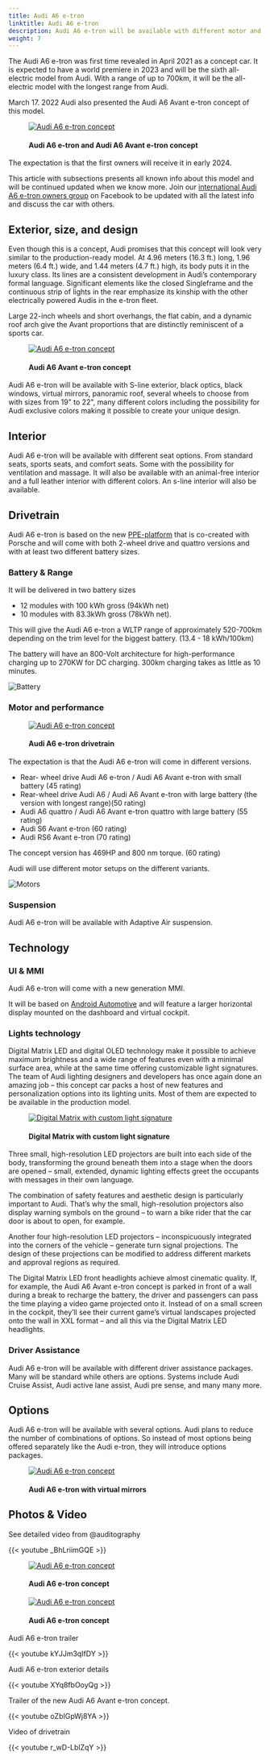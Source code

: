 ```yaml
---
title: Audi A6 e-tron
linktitle: Audi A6 e-tron
description: Audi A6 e-tron will be available with different motor and battery configuration with an rang up to 700km(435mi) and lots of technology and design options.
weight: 7
---
```

<!-- markdownlint-disable MD033 -->

The Audi A6 e-tron was first time revealed in April 2021 as a concept car. It is expected to have a world premiere in 2023 and will be the sixth all-electric model from Audi. With a range of up to 700km, it will be the all-electric model with the longest range from Audi.

March 17. 2022 Audi also presented the Audi A6 Avant e-tron concept of this model.

<figure>
    <a href="https://media.electrichasgoneaudi.net/multimedia/models/a6-e-tron/a6-etron-7.jpg">
        <img src="https://media.electrichasgoneaudi.net/multimedia/models/a6-e-tron/a6-etron-7s.jpg" alt="Audi A6 e-tron concept" title="Audi A6 e-tron concept">
    </a>
    <figcaption><h4>Audi A6 e-tron and Audi A6 Avant e-tron concept</h4></figcaption>
</figure>

The expectation is that the first owners will receive it in early 2024.

This article with subsections presents all known info about this model and will be continued updated when we know more. 
Join our [international Audi A6 e-tron owners group](https://www.facebook.com/groups/5590477234297637) on Facebook to be updated with all the latest info and discuss the car with others.

## Exterior, size, and design

Even though this is a concept, Audi promises that this concept will look very similar to the production-ready model. At 4.96 meters (16.3 ft.) long, 1.96 meters (6.4 ft.) wide, and 1.44 meters (4.7 ft.) high, its body puts it in the luxury class. Its lines are a consistent development in Audi’s contemporary formal language. Significant elements like the closed Singleframe and the continuous strip of lights in the rear emphasize its kinship with the other electrically powered Audis in the e-tron fleet.

Large 22-inch wheels and short overhangs, the flat cabin, and a dynamic roof arch give the Avant proportions that are distinctly reminiscent of a sports car.

<figure>
    <a href="https://media.electrichasgoneaudi.net/multimedia/models/a6-e-tron/a6-etron-6.jpg">
        <img src="https://media.electrichasgoneaudi.net/multimedia/models/a6-e-tron/a6-etron-6s.jpg" alt="Audi A6 e-tron concept" title="Audi A6 e-tron concept">
    </a>
    <figcaption><h4>Audi A6 Avant e-tron concept</h4></figcaption>
</figure>

Audi A6 e-tron will be available with S-line exterior, black optics, black windows, virtual mirrors, panoramic roof, several wheels to choose from with sizes from 19" to 22", many different colors including the possibility for Audi exclusive colors making it possible to create your unique design.

## Interior

Audi A6 e-tron will be available with different seat options. From standard seats, sports seats, and comfort seats. Some with the possibility for ventilation and massage. It will also be available with an animal-free interior and a full leather interior with different colors. An s-line interior will also be available.

## Drivetrain

Audi A6 e-tron is based on the new [PPE-platform](../../technology/bev-platforms/ppe/) that is co-created with Porsche and will come with both 2-wheel drive and quattro versions and with at least two different battery sizes.

### Battery & Range

It will be delivered in two battery sizes

- 12 modules with 100 kWh gross (94kWh net)
- 10 modules with 83.3kWh gross (78kWh net).

This will give the Audi A6 e-tron a WLTP range of approximately 520-700km depending on the trim level for the biggest battery. (13.4 - 18 kWh/100km)

The battery will have an 800-Volt architecture for high-performance charging up to 270KW for DC charging. 300km charging takes as little as 10 minutes.

![Battery](https://media.electrichasgoneaudi.net/multimedia/models/a6-e-tron/battery.png "Audi A6 e-tron battery with 12 modules and 100kWh gross")

### Motor and performance

<figure>
    <a href="https://media.electrichasgoneaudi.net/multimedia/technology/bev-platforms/ppe/drivetrain.jpgg">
        <img src="https://media.electrichasgoneaudi.net/multimedia/technology/bev-platforms/ppe/drivetrains.jpg" alt="Audi A6 e-tron concept" title="Audi A6 e-tron concept">
    </a>
     <figcaption><h4>Audi A6 e-tron drivetrain</h4></figcaption>
</figure>

The expectation is that the Audi A6 e-tron will come in different versions.

- Rear- wheel drive Audi A6 e-tron / Audi A6 Avant e-tron with small battery (45 rating)
- Rear-wheel drive Audi A6 / Audi A6 Avant e-tron with large battery (the version with longest range)(50 rating)
- Audi A6 quattro / Audi A6 Avant e-tron quattro with large battery (55 rating)
- Audi S6 Avant e-tron  (60 rating)
- Audi RS6 Avant e-tron (70 rating)

The concept version has 469HP and 800 nm torque. (60 rating)

Audi will use different motor setups on the different variants.

![Motors](https://media.electrichasgoneaudi.net/multimedia/models/a6-e-tron/motors.jpg "Motors for Audi A6 e-tron")

### Suspension

Audi A6 e-tron will be available with Adaptive Air suspension.

## Technology

### UI & MMI

Audi A6 e-tron will come with a new generation MMI.

It will be based on  [Android Automotive](https://source.android.com/devices/automotive/start/what_automotive) and will feature
a larger horizontal display mounted on the dashboard and virtual cockpit.

### Lights technology

Digital Matrix LED and digital OLED technology make it possible to achieve maximum brightness and a wide range of features even with a minimal surface area, while at the same time offering customizable light signatures. The team of Audi lighting designers and developers has once again done an amazing job – this concept car packs a host of new features and personalization options into its lighting units. Most of them are expected to be available in the production model.

<figure>
    <a href="https://media.electrichasgoneaudi.net/multimedia/models/a6-e-tron/a6-etron-8.jpg">
        <img src="https://media.electrichasgoneaudi.net/multimedia/models/a6-e-tron/a6-etron-8s.jpg" alt="Digital Matrix with custom light signature" title="Digital Matrix with custom light signature">
    </a>
    <figcaption><h4>Digital Matrix with custom light signature</h4></figcaption>
</figure>

Three small, high-resolution LED projectors are built into each side of the body, transforming the ground beneath them into a stage when the doors are opened – small, extended, dynamic lighting effects greet the occupants with messages in their own language.

The combination of safety features and aesthetic design is particularly important to Audi. That’s why the small, high-resolution projectors also display warning symbols on the ground – to warn a bike rider that the car door is about to open, for example.

Another four high-resolution LED projectors – inconspicuously integrated into the corners of the vehicle – generate turn signal projections. The design of these projections can be modified to address different markets and approval regions as required.

The Digital Matrix LED front headlights achieve almost cinematic quality. If, for example, the Audi A6 Avant e-tron concept is parked in front of a wall during a break to recharge the battery, the driver and passengers can pass the time playing a video game projected onto it. Instead of on a small screen in the cockpit, they’ll see their current game’s virtual landscapes projected onto the wall in XXL format – and all this via the Digital Matrix LED headlights.

### Driver Assistance

Audi A6 e-tron will be available with different driver assistance packages. Many will be standard while others are options. 
Systems include Audi Cruise Assist, Audi active lane assist, Audi pre sense, and many many more.

## Options

Audi A6 e-tron will be available with several options. Audi plans to reduce the number of combinations of options. So instead of most options being offered separately like the Audi e-tron, they will introduce options packages.

<figure>
    <a href="https://media.electrichasgoneaudi.net/multimedia/models/a6-e-tron/a6-etron-5.jpg">
        <img src="https://media.electrichasgoneaudi.net/multimedia/models/a6-e-tron/a6-etron-5s.jpg" alt="Audi A6 e-tron concept" title="Audi A6 e-tron concept">
    </a>
    <figcaption><h4>Audi A6 e-tron with virtual mirrors</h4></figcaption>
</figure>

## Photos & Video

See detailed video from @auditography

{{< youtube _BhLriimGQE >}}

<figure>
    <a href="https://media.electrichasgoneaudi.net/multimedia/models/a6-e-tron/a6-etron-1.jpg">
        <img src="https://media.electrichasgoneaudi.net/multimedia/models/a6-e-tron/a6-etron-1s.jpg" alt="Audi A6 e-tron concept" title="Audi A6 e-tron concept">
    </a>
    <figcaption><h4>Audi A6 e-tron concept</h4></figcaption>
</figure>

<figure>
    <a href="https://media.electrichasgoneaudi.net/multimedia/models/a6-e-tron/a6-etron-2.jpg">
        <img src="https://media.electrichasgoneaudi.net/multimedia/models/a6-e-tron/a6-etron-2s.jpg" alt="Audi A6 e-tron concept" title="Audi A6 e-tron concept">
    </a>
    <figcaption><h4>Audi A6 e-tron concept</h4></figcaption>
</figure>

Audi A6 e-tron trailer

{{< youtube kYJJm3qIfDY >}}

Audi A6 e-tron exterior details

{{< youtube XYq8fbOoyQg >}}

Trailer of the new Audi A6 Avant e-tron concept.

{{< youtube oZbIGpWj8YA >}}

Video of drivetrain

{{< youtube r_wD-LblZqY >}}

